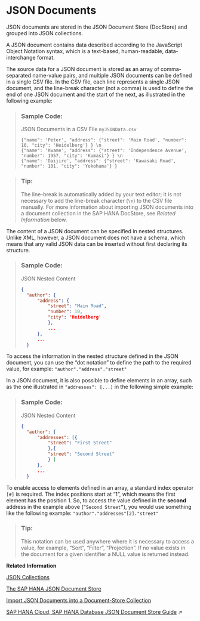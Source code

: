 <!-- loiob79fda306ef84f098f9ddfac772438eb -->

# JSON Documents

JSON documents are stored in the JSON Document Store \(DocStore\) and grouped into JSON collections.

A JSON document contains data described according to the JavaScript Object Notation syntax, which is a text-based, human-readable, data-interchange format.

The source data for a JSON document is stored as an array of comma-separated name-value pairs, and multiple JSON documents can be defined in a single CSV file. In the CSV file, each line represents a single JSON document, and the line-break character \(not a comma\) is used to define the end of one JSON document and the start of the next, as illustrated in the following example:

> ### Sample Code:  
> JSON Documents in a CSV File `myJSONData.csv`
> 
> ```
> {"name": 'Peter', "address": {"street": 'Main Road', "number": 10, "city": 'Heidelberg'} } \n
> {"name": 'Kwame', "address": {"street": 'Independence Avenue', "number": 1957, "city": 'Kumasi'} } \n
> {"name": 'Daijiro', "address": {"street": 'Kawasaki Road', "number": 101, "city": 'Yokohama'} }
> ```

> ### Tip:  
> The line-break is automatically added by your text editor; it is not necessary to add the line-break character \(`\n`\) to the CSV file manually. For more information about importing JSON documents into a document collection in the SAP HANA DocStore, see *Related Information* below.

The content of a JSON document can be specified in nested structures. Unlike XML, however, a JSON document does not have a schema, which means that any valid JSON data can be inserted without first declaring its structure.

> ### Sample Code:  
> JSON Nested Content
> 
> ```json
> { 
>   "author": { 
>       "address": { 
>           "street": "Main Road", 
>           "number": 10,
>           "city": 'Heidelberg' 
>           }, 
>           ... 
>       }, 
>       ... 
>   } 
> ```

To access the information in the nested structure defined in the JSON document, you can use the “dot notation” to define the path to the required value, for example: `"author"."address"."street"`

In a JSON document, it is also possible to define elements in an array, such as the one illustrated in `"addresses": [...]` in the following simple example:

> ### Sample Code:  
> JSON Nested Content
> 
> ```json
> { 
>   "author": { 
>       "addresses": [{ 
>           "street": "First Street" 
>           },{ 
>           "street": "Second Street" 
>           } ]
>       }, 
>       ... 
>   } 
> ```

To enable access to elements defined in an array, a standard index operator `[#]` is required. The index positions start at “1”, which means the first element has the position 1. So, to access the value defined in the **second** address in the example above \(<code>“Second Street”</code>\), you would use something like the following example: `"author"."addresses"[2]."street"`

> ### Tip:  
> This notation can be used anywhere where it is necessary to access a value, for example, “Sort”, “Filter”, “Projection”. If no value exists in the document for a given identifier a NULL value is returned instead.

**Related Information**  


[JSON Collections](json-collections-66a8d33.md "JSON documents are grouped together as “collections ” that are stored in the SAP HANA Documentation Store (DocStore).")

[The SAP HANA JSON Document Store](the-sap-hana-json-document-store-3872240.md "The SAP HANA Document Store contains JSON artifacts grouped in collections.")

[Import JSON Documents into a Document-Store Collection](import-json-documents-into-a-document-store-collection-cf46dc4.md "Import JSON data from a CSV file into a collection in the SAP HANA Document Store.")

[SAP HANA Cloud, SAP HANA Database JSON Document Store Guide](https://help.sap.com/viewer/f2d68919a1ad437fac08cc7d1584ff56/2022_2_QRC/en-US/dca379e9c94940e998d9d4b5c656d1bd.html "This guide explains the SAP HANA JSON Document Store.") :arrow_upper_right:

